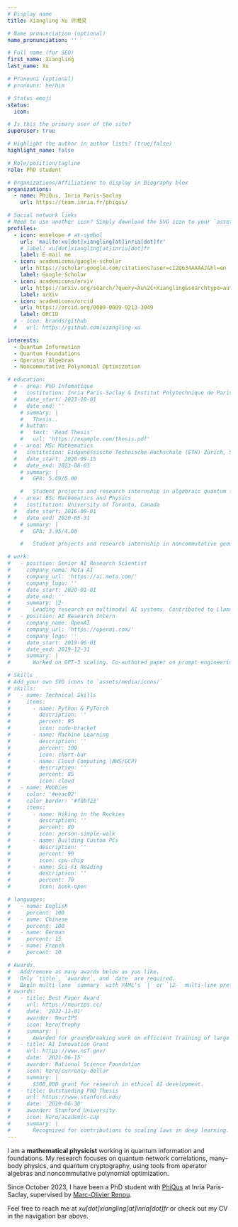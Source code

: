 ```yaml
---
# Display name
title: Xiangling Xu 许湘灵

# Name pronunciation (optional)
name_pronunciation: ''

# Full name (for SEO)
first_name: Xiangling
last_name: Xu

# Pronouns (optional)
# pronouns: he/him

# Status emoji
status:
  icon: 

# Is this the primary user of the site?
superuser: true

# Highlight the author in author lists? (true/false)
highlight_name: false

# Role/position/tagline
role: PhD student

# Organizations/Affiliations to display in Biography blox
organizations:
  - name: PhiQus, Inria Paris-Saclay
    url: https://team.inria.fr/phiqus/

# Social network links
# Need to use another icon? Simply download the SVG icon to your `assets/media/icons/` folder.
profiles:
  - icon: envelope # at-symbol
    url: 'mailto:xu[dot]xiangling[at]inria[dot]fr'
    # label: xu[dot]xiangling[at]inria[dot]fr
    label: E-mail me
  - icon: academicons/google-scholar
    url: https://scholar.google.com/citations?user=cI2Q634AAAAJ&hl=en
    label: Google Scholar
  - icon: academicons/arxiv
    url: https://arxiv.org/search/?query=Xu%2C+Xiangling&searchtype=author&abstracts=show&order=-announced_date_first&size=50
    label: arXiv
  - icon: academicons/orcid
    url: https://orcid.org/0009-0009-9213-3049
    label: ORCID
  # - icon: brands/github
  #   url: https://github.com/xiangling-xu

interests:
  - Quantum Information
  - Quantum Foundations
  - Operator Algebras
  - Noncommutative Polynomial Optimization

# education:
  # - area: PhD Infomatique
  #   institution: Inria Paris-Saclay & Institut Polytechnique de Paris, France
  #   date_start: 2023-10-01
  #   date_end: ''
    # summary: |
    #   Thesis..
    # button:
    #   text: 'Read Thesis'
    #   url: 'https://example.com/thesis.pdf'
  # - area: MSc Mathematics
  #   institution: Eidgenössische Technische Hochschule (ETH) Zürich, Switzerland
  #   date_start: 2020-09-15
  #   date_end: 2023-06-03
    # summary: |
    #   GPA: 5.69/6.00

    #   Student projects and research internship in algebraic quantum field theory, defomration quantization, and quantum information.
  # - area: BSc Mathematics and Physics
  #   institution: University of Toronto, Canada
  #   date_start: 2016-09-01
  #   date_end: 2020-05-31
    # summary: |
    #   GPA: 3.95/4.00

    #   Student projects and research internship in noncommutative geometry, cosmological large-scale structure, optical simulation, and biomechanical simulation.

# work:
#   - position: Senior AI Research Scientist
#     company_name: Meta AI
#     company_url: 'https://ai.meta.com/'
#     company_logo: ''
#     date_start: 2020-01-01
#     date_end: ''
#     summary: |2-
#       Leading research on multimodal AI systems. Contributed to Llama 2 and other open-source models. 50+ citations in 3 years.
#   - position: AI Research Intern
#     company_name: OpenAI
#     company_url: 'https://openai.com/'
#     company_logo: ''
#     date_start: 2019-06-01
#     date_end: 2019-12-31
#     summary: |
#       Worked on GPT-3 scaling. Co-authored paper on prompt engineering.

# Skills
# Add your own SVG icons to `assets/media/icons/`
# skills:
#   - name: Technical Skills
#     items:
#       - name: Python & PyTorch
#         description: ''
#         percent: 95
#         icon: code-bracket
#       - name: Machine Learning
#         description: ''
#         percent: 100 
#         icon: chart-bar
#       - name: Cloud Computing (AWS/GCP)
#         description: ''
#         percent: 85
#         icon: cloud
#   - name: Hobbies
#     color: '#eeac02'
#     color_border: '#f0bf23'
#     items:
#       - name: Hiking in the Rockies
#         description: ''
#         percent: 80
#         icon: person-simple-walk
#       - name: Building Custom PCs
#         description: ''
#         percent: 90
#         icon: cpu-chip
#       - name: Sci-Fi Reading
#         description: ''
#         percent: 70
#         icon: book-open

# languages:
#   - name: English
#     percent: 100
#   - name: Chinese
#     percent: 100
#   - name: German
#     percent: 15
#   - name: French
#     percent: 10

# Awards.
#   Add/remove as many awards below as you like.
#   Only `title`, `awarder`, and `date` are required.
#   Begin multi-line `summary` with YAML's `|` or `|2-` multi-line prefix and indent 2 spaces below.
# awards:
#   - title: Best Paper Award
#     url: https://neurips.cc/
#     date: '2022-12-01'
#     awarder: NeurIPS
#     icon: hero/trophy
#     summary: |
#       Awarded for groundbreaking work on efficient training of large models.
#   - title: AI Innovation Grant
#     url: https://www.nsf.gov/
#     date: '2021-06-15'
#     awarder: National Science Foundation
#     icon: hero/currency-dollar
#     summary: |
#       $500,000 grant for research in ethical AI development.
#   - title: Outstanding PhD Thesis
#     url: https://www.stanford.edu/
#     date: '2019-06-30'
#     awarder: Stanford University
#     icon: hero/academic-cap
#     summary: |
#       Recognized for contributions to scaling laws in deep learning.
---
```


I am a **mathematical physicist** working in quantum information and foundations. My research focuses on quantum network correlations, many-body physics, and quantum cryptography, using tools from operator algebras and noncommutative polynomial optimization.

Since October 2023, I have been a PhD student with [PhiQus](https://team.inria.fr/phiqus/) at Inria Paris-Saclay, supervised by [Marc-Olivier Renou](https://marcolivierrenou.com/).

Feel free to reach me at *xu[dot]xiangling[at]inria[dot]fr* or check out my CV in the navigation bar above.
